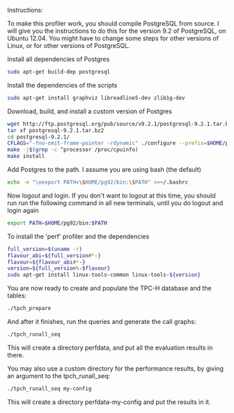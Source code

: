 
Instructions:

To make this profiler work, you should compile PostgreSQL from source.
I will give you the instructions to do this for the version 9.2 of PostgreSQL,
on Ubuntu 12.04.
You might have to change some steps for other versions of Linux, or for other
versions of PostgreSQL.

Install all dependencies of Postgres
```bash
sudo apt-get build-dep postgresql
```

Install the dependencies of the scripts
```bash
sudo apt-get install graphviz libreadline5-dev zlib1g-dev
```

Download, build, and install a custom version of Postgres
```bash
wget http://ftp.postgresql.org/pub/source/v9.2.1/postgresql-9.2.1.tar.bz2
tar xf postgresql-9.2.1.tar.bz2
cd postgresql-9.2.1/
CFLAGS="-fno-omit-frame-pointer -rdynamic" ./configure --prefix=$HOME/pg92 --enable-debug
make -j$(grep -c ^processor /proc/cpuinfo)
make install
```

Add Postgres to the path. I assume you are using bash (the default)
```bash
echo -e "\nexport PATH=\$HOME/pg92/bin:\$PATH" >>~/.bashrc
```

Now logout and login. If you don't want to logout at this time, you should run run the following command in all new terminals, until you do logout and login again
```bash
export PATH=$HOME/pg92/bin:$PATH
```

To install the 'perf' profiler and the dependencies
```bash
full_version=$(uname -r)
flavour_abi=${full_version#*-}
flavour=${flavour_abi#*-}
version=${full_version%-$flavour}
sudo apt-get install linux-tools-common linux-tools-${version}
```

You are now ready to create and populate the TPC-H database and the tables:
```bash
./tpch_prepare
```

And after it finishes, run the queries and generate the call graphs:
```bash
./tpch_runall_seq
```
This will create a directory perfdata, and put all the evaluation results in
there.

You may also use a custom directory for the performance results, by giving an
argument to the tpch_runall_seq:
```bash
./tpch_runall_seq my-config
```
This will create a directory perfdata-my-config and put the results in it.

